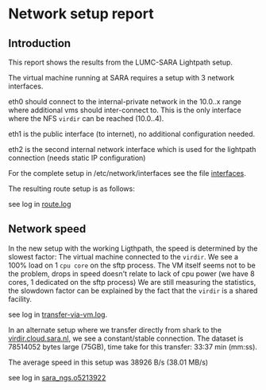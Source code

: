 Network setup report
====================

Introduction
------------

This report shows the results from the LUMC-SARA Lightpath setup.

The virtual machine running at SARA requires a setup with 3 network interfaces.

eth0 should connect to the internal-private network in the 10.0.<vm>.x range where additional vms should inter-connect to. This is the only interface where the NFS ``virdir`` can be reached (10.0.<vm>.4).

eth1 is the public interface (to internet), no additional configuration needed.

eth2 is the second internal network interface which is used for the lightpath connection (needs static IP configuration)

For the complete setup in /etc/network/interfaces see the file [interfaces](interfaces).

The resulting route setup is as follows:

see log in [route.log](route.log)

Network speed
-------------

In the new setup with the working Ligthpath, the speed is determined by the slowest factor:
The virtual machine connected to the ``virdir``. We see a 100% load on 1 ``cpu core`` on the sftp process.
The VM itself seems not to be the problem, drops in speed doesn't relate to lack of cpu power (we have 8 cores, 1 dedicated on the sftp process)
We are still measuring the statistics, the slowdown factor can be explained by the fact that the ``virdir`` is a shared facility.

see log in [transfer-via-vm.log](transfer-via-vm.log).

In an alternate setup where we transfer directly from shark to the [virdir.cloud.sara.nl](`virdir`), we see a constant/stable connection.
The dataset is 78514052 bytes large (75GB), time take for this transfer: 33:37 min (mm:ss).

The average speed in this setup was 38926 B/s (38.01 MB/s)

see log in [sara_ngs.o5213922](sara_ngs.o5213922)






